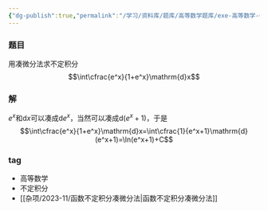 ```yaml
---
{"dg-publish":true,"permalink":"/学习/资料库/题库/高等数学题库/exe-高等数学-00000006/","dgPassFrontmatter":true}
---
```


### 题目
用凑微分法求不定积分
$$\int\cfrac{e^x}{1+e^x}\mathrm{d}x$$
### 解
$e^x$和$\mathrm{d}x$可以凑成$\mathrm{d}e^x$，当然可以凑成$\mathrm{d}(e^x+1)$，于是
$$\int\cfrac{e^x}{1+e^x}\mathrm{d}x=\int\cfrac{1}{e^x+1}\mathrm{d}(e^x+1)=\ln(e^x+1)+C$$
### tag
- 高等数学
- 不定积分
- [[杂项/2023-11/函数不定积分凑微分法\|函数不定积分凑微分法]]